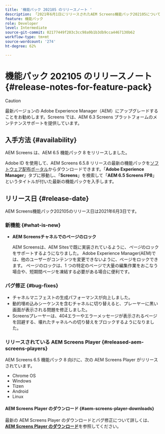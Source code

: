 ```yaml
---
title: '機能パック 202105 のリリースノート '
description: 「2021年6月1日にリリースされたAEM Screens機能パック202105について説明します。」
feature: 機能パック
role: Developer
level: Intermediate
source-git-commit: 02177449f203c3cc98a9b1b3db9cca4467130b62
workflow-type: tm+mt
source-wordcount: '274'
ht-degree: 62%

---
```


# 機能パック 202105 のリリースノート {#release-notes-for-feature-pack}

>[!CAUTION]
>最新バージョンの Adobe Experience Manager（AEM）にアップグレードすることをお勧めします。Screens では、AEM 6.3 Screens プラットフォームのメンテナンスサポートを提供しています。

## 入手方法 {#availability}

AEM Screens は、AEM 6.5 機能パック 8 をリリースしました。

Adobe ID を使用して、AEM Screens 6.5.8 リリースの最新の機能パックを[ソフトウェア配布ポータル](https://experience.adobe.com/#/downloads/content/software-distribution/en/aem.html)からダウンロードできます。「**Adobe Experience Manager**」タブに移動し、「**Screens**」を検索して「**AEM 6.5 Screens FP8**」というタイトルが付いた最新の機能パックを入手します。

## リリース日 {#release-date}

AEM Screens機能パック202105のリリース日は2021年6月3日です。

### 新機能 {#what-is-new}

* **AEM Screensチャネルでのページのロック**

   AEM Screensは、AEM Sitesで既に実装されているように、*ページ*&#x200B;のロックをサポートするようになりました。 Adobe Experience Manager(AEM)では、他のユーザーがコンテンツを変更できないように、ページをロックできます。 ページのロックは、1 つの特定のページで大量の編集作業をおこなう場合や、短期間ページを凍結する必要がある場合に便利です。


### バグ修正 {#bug-fixes}

* チャネルマニフェストの生成パフォーマンスが向上しました。
* 動的埋め込みシーケンスを含むチャネルに切り替えると、プレーヤーに黒い画面が表示される問題を修正しました。
* Screensプレーヤーは、404エラーやエラーメッセージが表示されるページを回避する、壊れたチャネルへの切り替えをブロックするようになりました。

### リリースされている AEM Screens Player {#released-aem-screens-players}

AEM Screens 6.5 機能パック 8 向けに、次の AEM Screens Player がリリースされています。

* Chrome OS
* Windows
* Tizen
* Android
* Linux

#### AEM Screens Player のダウンロード {#aem-screens-player-downloads}

最新の AEM Screens Player のダウンロードとバグ修正について詳しくは、**[AEM Screens Player のダウンロード](https://download.macromedia.com/screens/index.html)**&#x200B;を参照してください。

